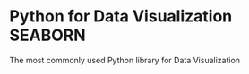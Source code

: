 # Python for Data Visualization SEABORN
 The most commonly used Python library for Data Visualization
